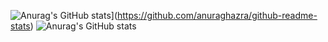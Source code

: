 ![Anurag's GitHub stats](https://github-readme-stats.vercel.app/api?username=Kosugyeong)](https://github.com/anuraghazra/github-readme-stats)
![Anurag's GitHub stats](https://github-readme-stats.vercel.app/api?username=Kosugyeong&show_icons=true&theme=radical)
